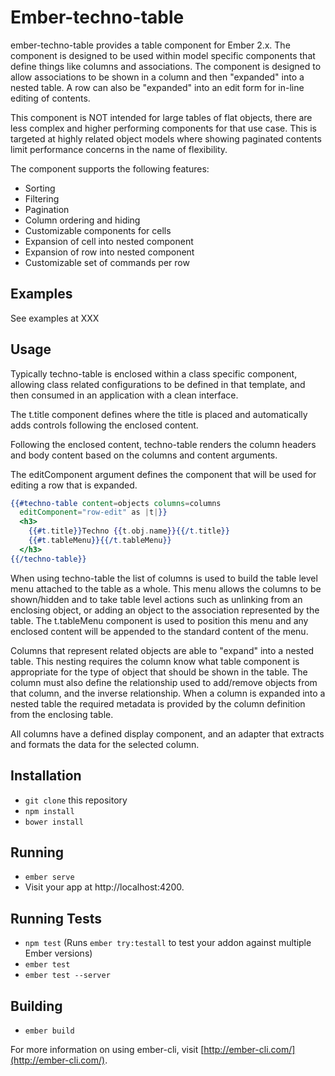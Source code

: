 # Ember-techno-table

ember-techno-table provides a table component for Ember 2.x.  The component is
designed to be used within model specific components that define things like
columns and associations.  The component is designed to allow associations to be
shown in a column and then "expanded" into a nested table.  A row can also be
"expanded" into an edit form for in-line editing of contents.

This component is NOT intended for large tables of flat objects, there are less
complex and higher performing components for that use case.  This is targeted at
highly related object models where showing paginated contents limit performance
concerns in the name of flexibility.

The component supports the following features:

* Sorting
* Filtering
* Pagination
* Column ordering and hiding
* Customizable components for cells
* Expansion of cell into nested component
* Expansion of row into nested component
* Customizable set of commands per row

## Examples

See examples at XXX

## Usage

Typically techno-table is enclosed within a class
specific component, allowing class related configurations
to be defined in that template, and then consumed
in an application with a clean interface.

The t.title component defines where the title is placed
and automatically adds controls following the enclosed content.

Following the enclosed content, techno-table renders the column headers
and body content based on the columns and content arguments.

The editComponent argument defines the component that will be used for editing
a row that is expanded.

```handlebars
{{#techno-table content=objects columns=columns
  editComponent="row-edit" as |t|}}
  <h3>
    {{#t.title}}Techno {{t.obj.name}}{{/t.title}}
    {{#t.tableMenu}}{{/t.tableMenu}}
  </h3>
{{/techno-table}}
```

When using techno-table the list of columns is used to build
the table level menu attached to the table as a whole.  This
menu allows the columns to be shown/hidden and to take table
level actions such as unlinking from an enclosing object, or
adding an object to the association represented by the table.
The t.tableMenu component is used to position this menu and any
enclosed content will be appended to the standard content of the
menu.

Columns that represent related objects are able to "expand" into
a nested table.  This nesting requires the column know what
table component is appropriate for the type of object that should
be shown in the table.  The column must also define the relationship
used to add/remove objects from that column, and the inverse
relationship.  When a column is expanded into a nested table the
required metadata is provided by the column definition from the
enclosing table.

All columns have a defined display component, and an adapter that
extracts and formats the data for the selected column.

## Installation

* `git clone` this repository
* `npm install`
* `bower install`

## Running

* `ember serve`
* Visit your app at http://localhost:4200.

## Running Tests

* `npm test` (Runs `ember try:testall` to test your addon against multiple Ember versions)
* `ember test`
* `ember test --server`

## Building

* `ember build`

For more information on using ember-cli, visit [http://ember-cli.com/](http://ember-cli.com/).
